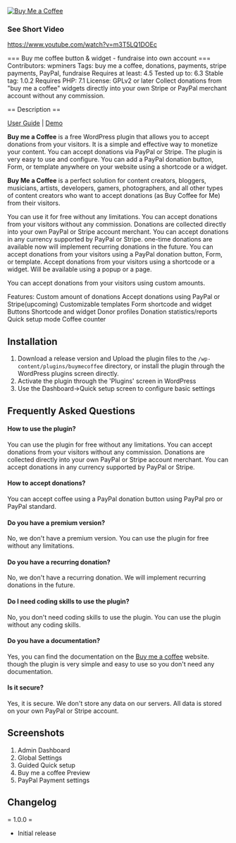 [![Buy Me a Coffee](https://github.com/hasanuzzamanbe/buy-me-coffee/assets/43160844/11d39611-2195-439e-925b-77139c5f124d)](https://www.youtube.com/watch?v=m3T5LQ1DOEc&ab_channel=WPMiners)
### See Short Video
<a href="https://www.youtube.com/watch?v=m3T5LQ1DOEc" target="_blank">https://www.youtube.com/watch?v=m3T5LQ1DOEc</a>

=== Buy me coffee button & widget - fundraise into own account ===
Contributors: wpminers
Tags: buy me a coffee, donations, payments, stripe payments, PayPal, fundraise
Requires at least: 4.5
Tested up to: 6.3
Stable tag: 1.0.2
Requires PHP: 7.1
License: GPLv2 or later
Collect donations from "buy me a coffee" widgets directly into your own Stripe or PayPal merchant account without any commission.

== Description ==

[User Guide](https://wpminers.com/buymecoffee-docs) | [Demo](https://wpminers.com/buymecoffee-demo)

**Buy me a Coffee** is a free WordPress plugin that allows you to accept donations from your visitors. It is a simple and effective way to monetize your content. You can accept donations via PayPal or Stripe. The plugin is very easy to use and configure. You can add a PayPal donation button, Form, or template anywhere on your website using a shortcode or a widget.

**Buy Me a Coffee** is a perfect solution for content creators, bloggers, musicians, artists, developers, gamers, photographers, and all other types of content creators who want to accept donations (as Buy Coffee for Me) from their visitors.

You can use it for free without any limitations. You can accept donations from your visitors without any commission.
Donations are collected directly into your own PayPal or Stripe account merchant. You can accept donations in any currency supported by PayPal or Stripe.
one-time donations are available now will implement recurring donations in the future.
You can accept donations from your visitors using a PayPal donation button, Form, or template. Accept donations from your visitors using a shortcode or a widget.
Will be available using a popup or a page.

You can accept donations from your visitors using custom amounts.

Features:
Custom amount of donations
Accept donations using PayPal or Stripe(upcoming)
Customizable templates
Form shortcode and widget
Buttons Shortcode and widget
Donor profiles
Donation statistics/reports
Quick setup mode
Coffee counter

## Installation
1. Download a release version and Upload the plugin files to the `/wp-content/plugins/buymecoffee` directory, or install the plugin through the WordPress plugins screen directly.
2. Activate the plugin through the 'Plugins' screen in WordPress
3. Use the Dashboard->Quick setup screen to configure basic settings

## Frequently Asked Questions
#### How to use the plugin?
You can use the plugin for free without any limitations. You can accept donations from your visitors without any commission.
Donations are collected directly into your own PayPal or Stripe account merchant. You can accept donations in any currency supported by PayPal or Stripe.

#### How to accept donations?
You can accept coffee using a PayPal donation button using PayPal pro or PayPal standard.

#### Do you have a premium version?
No, we don't have a premium version. You can use the plugin for free without any limitations.

#### Do you have a recurring donation?
No, we don't have a recurring donation. We will implement recurring donations in the future.

#### Do I need coding skills to use the plugin?
No, you don't need coding skills to use the plugin. You can use the plugin without any coding skills.

#### Do you have a documentation?
Yes, you can find the documentation on the [Buy me a coffee](https://wpminers.com/buymecoffee/docs/) website.
though the plugin is very simple and easy to use so you don't need any documentation.

#### Is it secure?
Yes, it is secure. We don't store any data on our servers. All data is stored on your own PayPal or Stripe account.

## Screenshots
1. Admin Dashboard
2. Global Settings
3. Guided Quick setup
4. Buy me a coffee Preview
5. PayPal Payment settings

## Changelog
= 1.0.0 =
* Initial release
